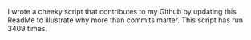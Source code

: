 I wrote a cheeky script that contributes to my Github by updating this ReadMe to illustrate why more than commits matter. This script has run 3409 times.